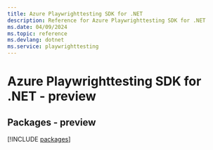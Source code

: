 ```yaml
---
title: Azure Playwrighttesting SDK for .NET
description: Reference for Azure Playwrighttesting SDK for .NET
ms.date: 04/09/2024
ms.topic: reference
ms.devlang: dotnet
ms.service: playwrighttesting
---
```

# Azure Playwrighttesting SDK for .NET - preview
## Packages - preview
[!INCLUDE [packages](playwrighttesting-index.md)]